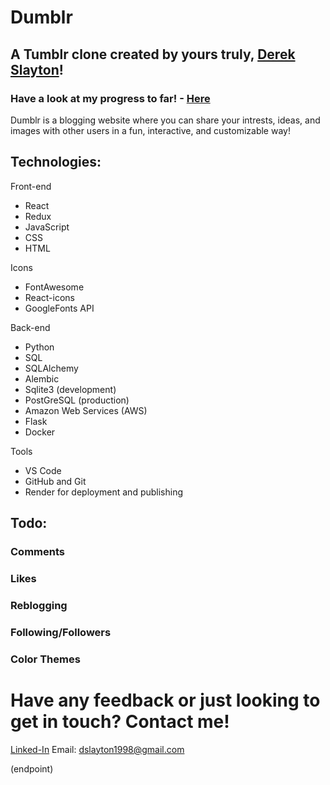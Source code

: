 # Dumblr
## A Tumblr clone created by yours truly, [Derek Slayton]!
### Have a look at my progress to far! - [Here]

Dumblr is a blogging website where you can share your intrests, ideas, and images with other users in a fun, interactive, and customizable way!

## Technologies:
Front-end
* React
* Redux
* JavaScript
* CSS
* HTML
  
Icons
* FontAwesome
* React-icons
* GoogleFonts API
  
Back-end
* Python
* SQL
* SQLAlchemy
* Alembic
* Sqlite3 (development)
* PostGreSQL (production)
* Amazon Web Services (AWS)
* Flask
* Docker
  
Tools
* VS Code
* GitHub and Git
* Render for deployment and publishing

## Todo:
### Comments
### Likes
### Reblogging
### Following/Followers
### Color Themes

# Have any feedback or just looking to get in touch? Contact me!
[Linked-In]
Email: dslayton1998@gmail.com

(endpoint)

[Derek Slayton]: https://github.com/Dslayton1998
[Here]: https://mydumblr-site.onrender.com/
[Linked-In]: https://www.linkedin.com/in/derek-slayton-078b672aa/
